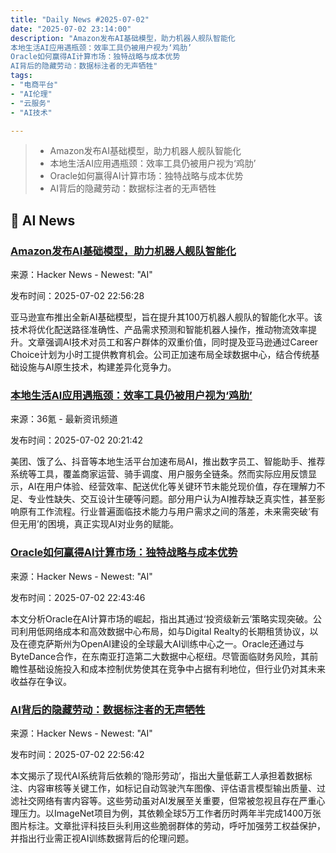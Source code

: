 ```yaml
---
title: "Daily News #2025-07-02"
date: "2025-07-02 23:14:00"
description: "Amazon发布AI基础模型，助力机器人舰队智能化
本地生活AI应用遇瓶颈：效率工具仍被用户视为‘鸡肋’
Oracle如何赢得AI计算市场：独特战略与成本优势
AI背后的隐藏劳动：数据标注者的无声牺牲"
tags: 
- "电商平台"
- "AI伦理"
- "云服务"
- "AI技术"

---
```


> - Amazon发布AI基础模型，助力机器人舰队智能化
> - 本地生活AI应用遇瓶颈：效率工具仍被用户视为‘鸡肋’
> - Oracle如何赢得AI计算市场：独特战略与成本优势
> - AI背后的隐藏劳动：数据标注者的无声牺牲

## 🤖 AI News

### [Amazon发布AI基础模型，助力机器人舰队智能化](https://www.aboutamazon.com/news/operations/amazon-million-robots-ai-foundation-model)

来源：Hacker News - Newest: "AI"

发布时间：2025-07-02 22:56:28

亚马逊宣布推出全新AI基础模型，旨在提升其100万机器人舰队的智能化水平。该技术将优化配送路径准确性、产品需求预测和智能机器人操作，推动物流效率提升。文章强调AI技术对员工和客户群体的双重价值，同时提及亚马逊通过Career Choice计划为小时工提供教育机会。公司正加速布局全球数据中心，结合传统基础设施与AI原生技术，构建差异化竞争力。

### [本地生活AI应用遇瓶颈：效率工具仍被用户视为‘鸡肋’](https://www.36kr.com/p/3361734156224265)

来源：36氪 - 最新资讯频道

发布时间：2025-07-02 20:21:42

美团、饿了么、抖音等本地生活平台加速布局AI，推出数字员工、智能助手、推荐系统等工具，覆盖商家运营、骑手调度、用户服务全链条。然而实际应用反馈显示，AI在用户体验、经营效率、配送优化等关键环节未能兑现价值，存在理解力不足、专业性缺失、交互设计生硬等问题。部分用户认为AI推荐缺乏真实性，甚至影响原有工作流程。行业普遍面临技术能力与用户需求之间的落差，未来需突破‘有但无用’的困境，真正实现AI对业务的赋能。

### [Oracle如何赢得AI计算市场：独特战略与成本优势](https://semianalysis.com/2025/06/30/how-oracle-is-winning-the-ai-compute-market/)

来源：Hacker News - Newest: "AI"

发布时间：2025-07-02 22:43:46

本文分析Oracle在AI计算市场的崛起，指出其通过‘投资级新云’策略实现突破。公司利用低网络成本和高效数据中心布局，如与Digital Realty的长期租赁协议，以及在德克萨斯州为OpenAI建设的全球最大AI训练中心之一。Oracle还通过与ByteDance合作，在东南亚打造第二大数据中心枢纽。尽管面临财务风险，其前瞻性基础设施投入和成本控制优势使其在竞争中占据有利地位，但行业仍对其未来收益存在争议。

### [AI背后的隐藏劳动：数据标注者的无声牺牲](https://restofworld.org/2025/the-ai-con-book-invisible-labor/)

来源：Hacker News - Newest: "AI"

发布时间：2025-07-02 22:56:42

本文揭示了现代AI系统背后依赖的‘隐形劳动’，指出大量低薪工人承担着数据标注、内容审核等关键工作，如标记自动驾驶汽车图像、评估语言模型输出质量、过滤社交网络有害内容等。这些劳动虽对AI发展至关重要，但常被忽视且存在严重心理压力。以ImageNet项目为例，其依赖全球5万工作者历时两年半完成1400万张图片标注。文章批评科技巨头利用这些脆弱群体的劳动，呼吁加强劳工权益保护，并指出行业需正视AI训练数据背后的伦理问题。
